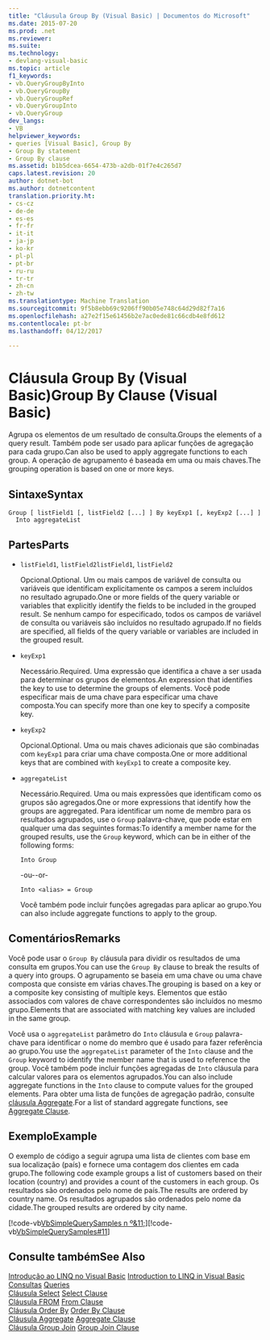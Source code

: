 ```yaml
---
title: "Cláusula Group By (Visual Basic) | Documentos do Microsoft"
ms.date: 2015-07-20
ms.prod: .net
ms.reviewer: 
ms.suite: 
ms.technology:
- devlang-visual-basic
ms.topic: article
f1_keywords:
- vb.QueryGroupByInto
- vb.QueryGroupBy
- vb.QueryGroupRef
- vb.QueryGroupInto
- vb.QueryGroup
dev_langs:
- VB
helpviewer_keywords:
- queries [Visual Basic], Group By
- Group By statement
- Group By clause
ms.assetid: b1b5dcea-6654-473b-a2db-01f7e4c265d7
caps.latest.revision: 20
author: dotnet-bot
ms.author: dotnetcontent
translation.priority.ht:
- cs-cz
- de-de
- es-es
- fr-fr
- it-it
- ja-jp
- ko-kr
- pl-pl
- pt-br
- ru-ru
- tr-tr
- zh-cn
- zh-tw
ms.translationtype: Machine Translation
ms.sourcegitcommit: 9f5b8ebb69c9206ff90b05e748c64d29d82f7a16
ms.openlocfilehash: a27e2f15e61456b2e7ac0ede81c66cdb4e8fd612
ms.contentlocale: pt-br
ms.lasthandoff: 04/12/2017

---
```

# <a name="group-by-clause-visual-basic"></a><span data-ttu-id="4c31f-102">Cláusula Group By (Visual Basic)</span><span class="sxs-lookup"><span data-stu-id="4c31f-102">Group By Clause (Visual Basic)</span></span>
<span data-ttu-id="4c31f-103">Agrupa os elementos de um resultado de consulta.</span><span class="sxs-lookup"><span data-stu-id="4c31f-103">Groups the elements of a query result.</span></span> <span data-ttu-id="4c31f-104">Também pode ser usado para aplicar funções de agregação para cada grupo.</span><span class="sxs-lookup"><span data-stu-id="4c31f-104">Can also be used to apply aggregate functions to each group.</span></span> <span data-ttu-id="4c31f-105">A operação de agrupamento é baseada em uma ou mais chaves.</span><span class="sxs-lookup"><span data-stu-id="4c31f-105">The grouping operation is based on one or more keys.</span></span>  
  
## <a name="syntax"></a><span data-ttu-id="4c31f-106">Sintaxe</span><span class="sxs-lookup"><span data-stu-id="4c31f-106">Syntax</span></span>  
  
```  
Group [ listField1 [, listField2 [...] ] By keyExp1 [, keyExp2 [...] ]  
  Into aggregateList  
```  
  
## <a name="parts"></a><span data-ttu-id="4c31f-107">Partes</span><span class="sxs-lookup"><span data-stu-id="4c31f-107">Parts</span></span>  
  
-   <span data-ttu-id="4c31f-108">`listField1`, `listField2`</span><span class="sxs-lookup"><span data-stu-id="4c31f-108">`listField1`, `listField2`</span></span>  
  
     <span data-ttu-id="4c31f-109">Opcional.</span><span class="sxs-lookup"><span data-stu-id="4c31f-109">Optional.</span></span> <span data-ttu-id="4c31f-110">Um ou mais campos de variável de consulta ou variáveis que identificam explicitamente os campos a serem incluídos no resultado agrupado.</span><span class="sxs-lookup"><span data-stu-id="4c31f-110">One or more fields of the query variable or variables that explicitly identify the fields to be included in the grouped result.</span></span> <span data-ttu-id="4c31f-111">Se nenhum campo for especificado, todos os campos de variável de consulta ou variáveis são incluídos no resultado agrupado.</span><span class="sxs-lookup"><span data-stu-id="4c31f-111">If no fields are specified, all fields of the query variable or variables are included in the grouped result.</span></span>  
  
-   `keyExp1`  
  
     <span data-ttu-id="4c31f-112">Necessário.</span><span class="sxs-lookup"><span data-stu-id="4c31f-112">Required.</span></span> <span data-ttu-id="4c31f-113">Uma expressão que identifica a chave a ser usada para determinar os grupos de elementos.</span><span class="sxs-lookup"><span data-stu-id="4c31f-113">An expression that identifies the key to use to determine the groups of elements.</span></span> <span data-ttu-id="4c31f-114">Você pode especificar mais de uma chave para especificar uma chave composta.</span><span class="sxs-lookup"><span data-stu-id="4c31f-114">You can specify more than one key to specify a composite key.</span></span>  
  
-   `keyExp2`  
  
     <span data-ttu-id="4c31f-115">Opcional.</span><span class="sxs-lookup"><span data-stu-id="4c31f-115">Optional.</span></span> <span data-ttu-id="4c31f-116">Uma ou mais chaves adicionais que são combinadas com `keyExp1` para criar uma chave composta.</span><span class="sxs-lookup"><span data-stu-id="4c31f-116">One or more additional keys that are combined with `keyExp1` to create a composite key.</span></span>  
  
-   `aggregateList`  
  
     <span data-ttu-id="4c31f-117">Necessário.</span><span class="sxs-lookup"><span data-stu-id="4c31f-117">Required.</span></span> <span data-ttu-id="4c31f-118">Uma ou mais expressões que identificam como os grupos são agregados.</span><span class="sxs-lookup"><span data-stu-id="4c31f-118">One or more expressions that identify how the groups are aggregated.</span></span> <span data-ttu-id="4c31f-119">Para identificar um nome de membro para os resultados agrupados, use o `Group` palavra-chave, que pode estar em qualquer uma das seguintes formas:</span><span class="sxs-lookup"><span data-stu-id="4c31f-119">To identify a member name for the grouped results, use the `Group` keyword, which can be in either of the following forms:</span></span>  
  
    ```  
    Into Group  
    ```  
  
     <span data-ttu-id="4c31f-120">-ou-</span><span class="sxs-lookup"><span data-stu-id="4c31f-120">-or-</span></span>  
  
    ```  
    Into <alias> = Group  
    ```  
  
     <span data-ttu-id="4c31f-121">Você também pode incluir funções agregadas para aplicar ao grupo.</span><span class="sxs-lookup"><span data-stu-id="4c31f-121">You can also include aggregate functions to apply to the group.</span></span>  
  
## <a name="remarks"></a><span data-ttu-id="4c31f-122">Comentários</span><span class="sxs-lookup"><span data-stu-id="4c31f-122">Remarks</span></span>  
 <span data-ttu-id="4c31f-123">Você pode usar o `Group By` cláusula para dividir os resultados de uma consulta em grupos.</span><span class="sxs-lookup"><span data-stu-id="4c31f-123">You can use the `Group By` clause to break the results of a query into groups.</span></span> <span data-ttu-id="4c31f-124">O agrupamento se baseia em uma chave ou uma chave composta que consiste em várias chaves.</span><span class="sxs-lookup"><span data-stu-id="4c31f-124">The grouping is based on a key or a composite key consisting of multiple keys.</span></span> <span data-ttu-id="4c31f-125">Elementos que estão associados com valores de chave correspondentes são incluídos no mesmo grupo.</span><span class="sxs-lookup"><span data-stu-id="4c31f-125">Elements that are associated with matching key values are included in the same group.</span></span>  
  
 <span data-ttu-id="4c31f-126">Você usa o `aggregateList` parâmetro do `Into` cláusula e `Group` palavra-chave para identificar o nome do membro que é usado para fazer referência ao grupo.</span><span class="sxs-lookup"><span data-stu-id="4c31f-126">You use the `aggregateList` parameter of the `Into` clause and the `Group` keyword to identify the member name that is used to reference the group.</span></span> <span data-ttu-id="4c31f-127">Você também pode incluir funções agregadas de `Into` cláusula para calcular valores para os elementos agrupados.</span><span class="sxs-lookup"><span data-stu-id="4c31f-127">You can also include aggregate functions in the `Into` clause to compute values for the grouped elements.</span></span> <span data-ttu-id="4c31f-128">Para obter uma lista de funções de agregação padrão, consulte [cláusula Aggregate](../../../visual-basic/language-reference/queries/aggregate-clause.md).</span><span class="sxs-lookup"><span data-stu-id="4c31f-128">For a list of standard aggregate functions, see [Aggregate Clause](../../../visual-basic/language-reference/queries/aggregate-clause.md).</span></span>  
  
## <a name="example"></a><span data-ttu-id="4c31f-129">Exemplo</span><span class="sxs-lookup"><span data-stu-id="4c31f-129">Example</span></span>  
 <span data-ttu-id="4c31f-130">O exemplo de código a seguir agrupa uma lista de clientes com base em sua localização (país) e fornece uma contagem dos clientes em cada grupo.</span><span class="sxs-lookup"><span data-stu-id="4c31f-130">The following code example groups a list of customers based on their location (country) and provides a count of the customers in each group.</span></span> <span data-ttu-id="4c31f-131">Os resultados são ordenados pelo nome de país.</span><span class="sxs-lookup"><span data-stu-id="4c31f-131">The results are ordered by country name.</span></span> <span data-ttu-id="4c31f-132">Os resultados agrupados são ordenados pelo nome da cidade.</span><span class="sxs-lookup"><span data-stu-id="4c31f-132">The grouped results are ordered by city name.</span></span>  
  
 <span data-ttu-id="4c31f-133">[!code-vb[VbSimpleQuerySamples n º&11;](../../../visual-basic/language-reference/queries/codesnippet/VisualBasic/group-by-clause_1.vb)]</span><span class="sxs-lookup"><span data-stu-id="4c31f-133">[!code-vb[VbSimpleQuerySamples#11](../../../visual-basic/language-reference/queries/codesnippet/VisualBasic/group-by-clause_1.vb)]</span></span>  
  
## <a name="see-also"></a><span data-ttu-id="4c31f-134">Consulte também</span><span class="sxs-lookup"><span data-stu-id="4c31f-134">See Also</span></span>  
 <span data-ttu-id="4c31f-135">[Introdução ao LINQ no Visual Basic](../../../visual-basic/programming-guide/language-features/linq/introduction-to-linq.md) </span><span class="sxs-lookup"><span data-stu-id="4c31f-135">[Introduction to LINQ in Visual Basic](../../../visual-basic/programming-guide/language-features/linq/introduction-to-linq.md) </span></span>  
<span data-ttu-id="4c31f-136"> [Consultas](../../../visual-basic/language-reference/queries/queries.md) </span><span class="sxs-lookup"><span data-stu-id="4c31f-136"> [Queries](../../../visual-basic/language-reference/queries/queries.md) </span></span>  
<span data-ttu-id="4c31f-137"> [Cláusula Select](../../../visual-basic/language-reference/queries/select-clause.md) </span><span class="sxs-lookup"><span data-stu-id="4c31f-137"> [Select Clause](../../../visual-basic/language-reference/queries/select-clause.md) </span></span>  
<span data-ttu-id="4c31f-138"> [Cláusula FROM](../../../visual-basic/language-reference/queries/from-clause.md) </span><span class="sxs-lookup"><span data-stu-id="4c31f-138"> [From Clause](../../../visual-basic/language-reference/queries/from-clause.md) </span></span>  
<span data-ttu-id="4c31f-139"> [Cláusula Order By](../../../visual-basic/language-reference/queries/order-by-clause.md) </span><span class="sxs-lookup"><span data-stu-id="4c31f-139"> [Order By Clause](../../../visual-basic/language-reference/queries/order-by-clause.md) </span></span>  
<span data-ttu-id="4c31f-140"> [Cláusula Aggregate](../../../visual-basic/language-reference/queries/aggregate-clause.md) </span><span class="sxs-lookup"><span data-stu-id="4c31f-140"> [Aggregate Clause](../../../visual-basic/language-reference/queries/aggregate-clause.md) </span></span>  
<span data-ttu-id="4c31f-141"> [Cláusula Group Join](../../../visual-basic/language-reference/queries/group-join-clause.md)</span><span class="sxs-lookup"><span data-stu-id="4c31f-141"> [Group Join Clause](../../../visual-basic/language-reference/queries/group-join-clause.md)</span></span>
